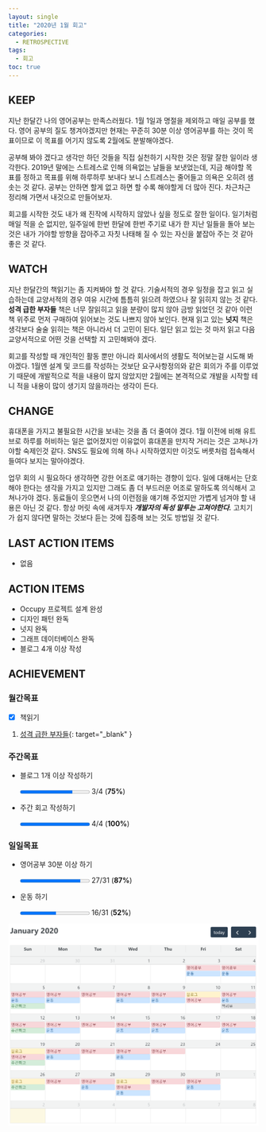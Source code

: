 ```yaml
---
layout: single
title: "2020년 1월 회고"
categories:
  - RETROSPECTIVE
tags:
  - 회고
toc: true
---
```


## KEEP

지난 한달간 나의 영어공부는 만족스러웠다. 1월 1일과 명절을 제외하고 매일 공부를 했다. 영어 공부의 질도 챙겨야겠지만 현재는 꾸준히 30분 이상 영어공부를 하는 것이 목표이므로 이 목표를 어기지 않도록 2월에도 분발해야겠다.

공부해 봐야 겠다고 생각만 하던 것들을 직접 실천하기 시작한 것은 정말 잘한 일이라 생각한다. 2019년 말에는 스트레스로 인해 의욕없는 날들을 보냇었는데, 지금 해야할 목표를 정하고 목표를 위해 하루하루 보내다 보니 스트레스는 줄어들고 의욕은 오히려 샘솟는 것 같다. 공부는 안하면 할게 없고 하면 할 수록 해야할게 더 많아 진다. 차근차근 정리해 가면서 내것으로 만들어보자.

회고를 시작한 것도 내가 왜 진작에 시작하지 않았나 싶을 정도로 잘한 일이다. 일기처럼 매일 적을 순 없지만, 일주일에 한번 한달에 한번 주기로 내가 한 지난 일들을 돌아 보는 것은 내가 가야할 방향을 잡아주고 자칫 나태해 질 수 있는 자신을 붙잡아 주는 것 같아 좋은 것 같다.

## WATCH

지난 한달간의 책읽기는 좀 지켜봐야 할 것 같다. 기술서적의 경우 일정을 잡고 읽고 실습하는데 교양서적의 경우 여유 시간에 틈틈히 읽으려 하였으나 잘 읽히지 않는 것 같다. **성격 급한 부자들** 책은 너무 잘읽히고 읽을 분량이 많지 않아 금방 읽었던 것 같아 이런 책 위주로 먼저 구매하여 읽어보는 것도 나쁘지 않아 보인다. 현재 읽고 있는 **넛지** 책은 생각보다 술술 읽히는 책은 아니라서 더 고민이 된다. 일단 읽고 있는 것 마저 읽고 다음 교양서적으로 어떤 것을 선택할 지 고민해봐야 겠다.

회고를 작성할 때 개인적인 활동 뿐만 아니라 회사에서의 생활도 적어보는걸 시도해 봐야겠다. 1월엔 설계 및 코드를 작성하는 것보단 요구사항정의와 같은 회의가 주를 이루었기 때문에 개발적으로 적을 내용이 많지 않았지만 2월에는 본격적으로 개발을 시작할 테니 적을 내용이 많이 생기지 않을까라는 생각이 든다.

## CHANGE

휴대폰을 가지고 불필요한 시간을 보내는 것을 좀 더 줄여야 겠다. 1월 이전에 비해 유트브로 하루를 허비하는 일은 없어졌지만 이유없이 휴대폰을 만지작 거리는 것은 고쳐나가야할 숙제인것 같다. SNS도 필요에 의해 하나 시작하였지만 이것도 버릇처럼 접속해서 들여다 보지는 말아야겠다.

업무 회의 시 필요하다 생각하면 강한 어조로 얘기하는 경향이 있다. 일에 대해서는 단호해야 한다는 생각을 가지고 있지만 그래도 좀 더 부드러운 어조로 말하도록 의식해서 고쳐나가야 겠다. 동료들이 웃으면서 나의 이런점을 얘기해 주었지만 가볍게 넘겨야 할 내용은 아닌 것 같다. 항상 머릿 속에 새겨두자 **_개발자의 독성 말투는 고쳐야한다._** 고치기가 쉽지 않다면 말하는 것보다 듣는 것에 집중해 보는 것도 방법일 것 같다.

## LAST ACTION ITEMS

- 없음

## ACTION ITEMS

- Occupy 프로젝트 설계 완성
- 디자인 패턴 완독
- 넛지 완독
- 그래프 데이터베이스 완독
- 블로그 4개 이상 작성

## ACHIEVEMENT

### 월간목표

- [x] 책읽기

1. [성격 급한 부자들](/review/book-review/){: target="\_blank" }

### 주간목표

- 블로그 1개 이상 작성하기

  <progress value="3" max="4"></progress> 3/4 (<b>75%</b>)

- 주간 회고 작성하기

  <progress value="4" max="4"></progress> 4/4 (<b>100%</b>)

### 일일목표

- 영어공부 30분 이상 하기

  <progress value="27" max="31"></progress> 27/31 (<b>87%</b>)

- 운동 하기

  <progress value="16" max="31"></progress> 16/31 (<b>52%</b>)

![January Calendar](/assets/images/retrospective/january-calendar.png)
